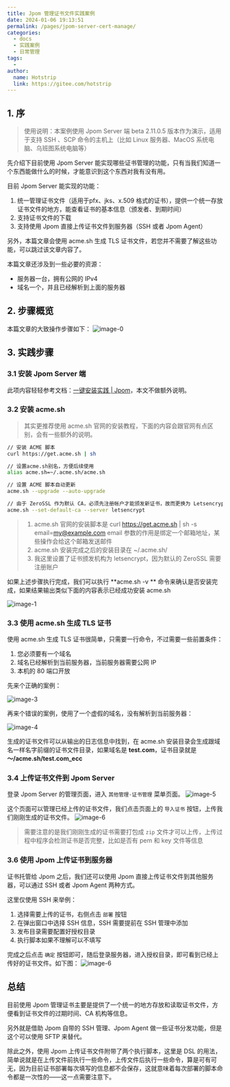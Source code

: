 ```yaml
---
title: Jpom 管理证书文件实践案例
date: 2024-01-06 19:13:51
permalink: /pages/jpom-server-cert-manage/
categories:
  - docs
  - 实践案例
  - 日常管理
tags:
  - 
author:
  name: Hotstrip 
  link: https://gitee.com/hotstrip
---
```

## 1. 序
> 使用说明：本案例使用 Jpom Server 端 beta 2.11.0.5 版本作为演示，适用于支持 SSH 、SCP 命令的主机上（比如 Linux 服务器、MacOS 系统电脑、乌班图系统电脑等）

先介绍下目前使用  Jpom Server 能实现哪些证书管理的功能，只有当我们知道一个东西能做什么的时候，才能意识到这个东西对我有没有用。

目前  Jpom Server 能实现的功能：
1. 统一管理证书文件（适用于pfx、jks、x.509 格式的证书），提供一个统一存放证书文件的地方，能查看证书的基本信息（颁发者、到期时间）
2. 支持证书文件的下载
3. 支持使用 Jpom 直接上传证书文件到服务器（SSH 或者 Jpom Agent）

另外，本篇文章会使用 acme.sh 生成 TLS 证书文件，若您并不需要了解这些功能，可以跳过该文章内容了。

本篇文章还涉及到一些必要的资源：
- 服务器一台，拥有公网的 IPv4
- 域名一个，并且已经解析到上面的服务器

## 2. 步骤概览

本篇文章的大致操作步骤如下：
![image-0](/images/tutorial/jpom-server-cert/0.png)

## 3. 实践步骤

### 3.1 安装 Jpom Server 端

此项内容轻轻参考文档：[一键安装实践 | Jpom](https://jpom.top/pages/15b7a2/#前言)，本文不做额外说明。

### 3.2 安装 acme.sh

>  其实更推荐使用 acme.sh 官网的安装教程，下面的内容会跟官网有点区别，会有一些额外的说明。

```sh
// 安装 ACME 脚本
curl https://get.acme.sh | sh

// 设置acme.sh别名，方便后续使用
alias acme.sh=~/.acme.sh/acme.sh

// 设置 ACME 脚本自动更新
acme.sh --upgrade --auto-upgrade

// 由于 ZeroSSL 作为默认 CA，必须先注册帐户才能颁发新证书，故而更换为 Letsencrypt。
acme.sh --set-default-ca --server letsencrypt
```

> 1. acme.sh 官网的安装脚本是 curl https://get.acme.sh | sh -s email=my@example.com
>    email 参数的作用是绑定一个邮箱地址，某些操作会给这个邮箱发送邮件
> 2. acme.sh 安装完成之后的安装目录在 ~/.acme.sh/
> 3. 我这里设置了证书颁发机构为 letsencrypt，因为默认的 ZeroSSL 需要注册账户

如果上述步骤执行完成，我们可以执行 **acme.sh -v ** 命令来确认是否安装完成，如果结果输出类似下面的内容表示已经成功安装 acme.sh

![image-1](/images/tutorial/jpom-server-cert/1.png)

### 3.3 使用 acme.sh 生成 TLS 证书

使用 acme.sh 生成 TLS 证书很简单，只需要一行命令，不过需要一些前置条件：

1. 您必须要有一个域名
2. 域名已经解析到当前服务器，当前服务器需要公网 IP
3. 本机的 80 端口开放

先来个正确的案例：

![image-3](/images/tutorial/jpom-server-cert/3.png)

再来个错误的案例，使用了一个虚假的域名，没有解析到当前服务器：

![image-4](/images/tutorial/jpom-server-cert/4.png)

生成的证书文件可以从输出的日志信息中找到，在 acme.sh 安装目录会生成跟域名一样名字前缀的证书文件目录，如果域名是 **test.com**，证书目录就是 **～/acme.sh/test.com_ecc**

### 3.4 上传证书文件到 Jpom Server

登录 Jpom Server 的管理页面，进入 `其他管理-证书管理` 菜单页面。
![image-5](/images/tutorial/jpom-server-cert/5.png)

这个页面可以管理已经上传的证书文件，我们点击页面上的 `导入证书` 按钮，上传我们刚刚生成的证书文件。
![image-6](/images/tutorial/jpom-server-cert/6.png)

> 需要注意的是我们刚刚生成的证书需要打包成 `zip` 文件才可以上传，上传过程中程序会检测证书是否完整，比如是否有 pem 和 key 文件等信息


### 3.6 使用 Jpom 上传证书到服务器

证书托管给 Jpom 之后，我们还可以使用 Jpom 直接上传证书文件到其他服务器，可以通过 SSH 或者 Jpom Agent 两种方式。

这里仅使用 SSH 来举例：
1. 选择需要上传的证书，右侧点击 `部署` 按钮
2. 在弹出窗口中选择 SSH 信息，SSH 需要提前在 SSH 管理中添加
3. 发布目录需要配置好授权目录
4. 执行脚本如果不理解可以不填写

完成之后点击 `确定` 按钮即可，随后登录服务器，进入授权目录，即可看到已经上传好的证书文件。如下图：
![image-6](/images/tutorial/jpom-server-cert/7.png)

## 总结

目前使用 Jpom 管理证书主要是提供了一个统一的地方存放和读取证书文件，方便看到证书文件的过期时间、CA 机构等信息。

另外就是借助 Jpom 自带的 SSH 管理、Jpom Agent 做一些证书分发功能，但是这个可以使用 SFTP 来替代。

除此之外，使用 Jpom 上传证书文件附带了两个执行脚本，这里是 DSL 的用法，简单说就是在上传文件前执行一些命令，上传文件后执行一些命令，算是可有可无，因为目前证书部署每次填写的信息都不会保存，这就意味着每次部署的脚本命令都是一次性的——这一点需要注意下。